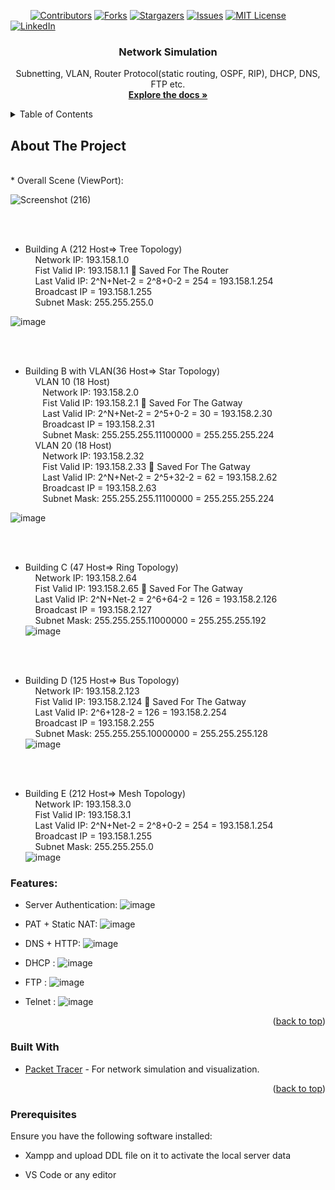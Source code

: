 <!-- PROJECT SHIELDS -->
&nbsp; &nbsp; &nbsp; &nbsp;
[![Contributors][contributors-shield]][contributors-url]
[![Forks][forks-shield]][forks-url]
[![Stargazers][stars-shield]][stars-url]
[![Issues][issues-shield]][issues-url]
[![MIT License][license-shield]][license-url]
[![LinkedIn][linkedin-shield]][linkedin-url]



<!-- PROJECT LOGO -->
<div align="center">
  <h3 align="center">Network Simulation</h3>

  <p align="center">
     Subnetting, VLAN, Router Protocol(static routing, OSPF, RIP), DHCP, DNS, FTP etc.
    <br/>
    <a href="https://github.com/Arsany-Osama/Network-Simulation/tree/master"><strong>Explore the docs »</strong></a>
  </p>
</div>



<!-- TABLE OF CONTENTS -->
<details>
  <summary>Table of Contents</summary>
  <ol>
    <li>
      <a href="#about-the-project">About The Project</a>
      <ul>
        <li><a href="#built-with">Built With</a></li>
      </ul>
    </li>
    <li>
      <a href="#getting-started">Getting Started</a>
      <ul>
        <li><a href="#prerequisites">Prerequisites</a></li>
      </ul>
    </li>
  </ol>
</details>



<!-- ABOUT THE PROJECT -->

## About The Project
</br>
* Overall Scene (ViewPort):</br>

![Screenshot (216)](https://github.com/Arsany-Osama/Network-Simulation/assets/160052013/7b9e4d5a-f4d4-4481-a2ac-8459168271fe)


</br></br>
* Building A (212 Host=> Tree Topology) </br>
 &nbsp; &nbsp; Network IP: 193.158.1.0 </br>
 &nbsp; &nbsp; Fist Valid IP: 193.158.1.1  Saved For The Router </br>
 &nbsp; &nbsp; Last Valid IP: 2^N+Net-2 = 2^8+0-2 = 254 = 193.158.1.254 </br>
 &nbsp; &nbsp; Broadcast IP = 193.158.1.255 </br>
 &nbsp; &nbsp; Subnet Mask: 255.255.255.0 </br>
 
![image](https://github.com/Arsany-Osama/Network-Simulation/assets/160052013/9fcd060e-8996-41cb-82b7-8f1aa1affc70)

</br></br>
* Building B with VLAN(36 Host=> Star Topology) </br>
  &nbsp; &nbsp; VLAN 10 (18 Host) </br>
  &nbsp; &nbsp;&nbsp; &nbsp;  Network IP: 193.158.2.0 </br>
  &nbsp; &nbsp;&nbsp; &nbsp;  Fist Valid IP: 193.158.2.1  Saved For The Gatway </br>
  &nbsp; &nbsp;&nbsp; &nbsp;  Last Valid IP: 2^N+Net-2 = 2^5+0-2 = 30 = 193.158.2.30 </br>
  &nbsp; &nbsp;&nbsp; &nbsp;  Broadcast IP = 193.158.2.31 </br>
  &nbsp; &nbsp;&nbsp; &nbsp;  Subnet Mask: 255.255.255.11100000 = 255.255.255.224 </br>
  &nbsp; &nbsp; VLAN 20 (18 Host) </br>
  &nbsp; &nbsp;&nbsp; &nbsp; Network IP: 193.158.2.32 </br>
  &nbsp; &nbsp;&nbsp; &nbsp; Fist Valid IP: 193.158.2.33  Saved For The Gatway </br>
  &nbsp; &nbsp;&nbsp; &nbsp; Last Valid IP: 2^N+Net-2 = 2^5+32-2 = 62 = 193.158.2.62 </br>
  &nbsp; &nbsp;&nbsp; &nbsp; Broadcast IP = 193.158.2.63 </br>
  &nbsp; &nbsp;&nbsp; &nbsp; Subnet Mask: 255.255.255.11100000 = 255.255.255.224 </br>
  
![image](https://github.com/Arsany-Osama/Network-Simulation/assets/160052013/410694fe-9d78-4be6-962f-e7493915d689)



</br></br>
* Building C (47 Host=> Ring Topology) </br>
  &nbsp; &nbsp;  Network IP: 193.158.2.64 </br>
  &nbsp; &nbsp;  Fist Valid IP: 193.158.2.65  Saved For The Gatway </br>
  &nbsp; &nbsp;  Last Valid IP: 2^N+Net-2 = 2^6+64-2 = 126 = 193.158.2.126 </br>
  &nbsp; &nbsp;   Broadcast IP = 193.158.2.127 </br>
  &nbsp; &nbsp;  Subnet Mask: 255.255.255.11000000 = 255.255.255.192 </br>
  ![image](https://github.com/Arsany-Osama/Network-Simulation/assets/160052013/01c6be5a-470a-4a2a-bed2-3d0de8e8cebf)

</br></br>
* Building D (125 Host=> Bus Topology) </br>
 &nbsp; &nbsp; Network IP: 193.158.2.123 </br>
 &nbsp; &nbsp; Fist Valid IP: 193.158.2.124  Saved For The Gatway </br>
 &nbsp; &nbsp; Last Valid IP: 2^6+128-2 = 126 = 193.158.2.254 </br>
 &nbsp; &nbsp; Broadcast IP = 193.158.2.255 </br>
 &nbsp; &nbsp; Subnet Mask: 255.255.255.10000000 = 255.255.255.128 </br>
![image](https://github.com/Arsany-Osama/Network-Simulation/assets/160052013/fd999938-15de-456d-af3e-2e31cd948cbc)

</br></br>
* Building E (212 Host=> Mesh Topology) </br>
 &nbsp; &nbsp; Network IP: 193.158.3.0 </br>
 &nbsp; &nbsp; Fist Valid IP: 193.158.3.1  </br>
 &nbsp; &nbsp; Last Valid IP: 2^N+Net-2 = 2^8+0-2 = 254 = 193.158.1.254 </br>
 &nbsp; &nbsp; Broadcast IP = 193.158.1.255 </br>
 &nbsp; &nbsp; Subnet Mask: 255.255.255.0 </br>
![image](https://github.com/Arsany-Osama/Network-Simulation/assets/160052013/92002964-e02a-4ab6-9d07-ec89421b966f)



### Features:
- Server Authentication:
  ![image](https://github.com/Arsany-Osama/Network-Simulation/assets/160052013/b219d701-41cd-404e-8786-1b387230d8d3)
  
- PAT + Static NAT:
  ![image](https://github.com/Arsany-Osama/Network-Simulation/assets/160052013/585c27c4-36f5-4e90-a33f-86303818f1ac)

- DNS + HTTP:
  ![image](https://github.com/Arsany-Osama/Network-Simulation/assets/160052013/aa95bf9f-d08b-4c7c-817c-027ce3cc1e9a)

- DHCP :
  ![image](https://github.com/Arsany-Osama/Network-Simulation/assets/160052013/0bcb88c0-95c6-451c-b9a3-614b5be7230d)

- FTP :
![image](https://github.com/Arsany-Osama/Network-Simulation/assets/160052013/306f87b9-114e-41a8-9d31-988c029fa278)


- Telnet :
  ![image](https://github.com/Arsany-Osama/Network-Simulation/assets/160052013/45ce2a41-2bba-4628-81c4-84ad717566dc)


<p align="right">(<a href="#readme-top">back to top</a>)</p>



### Built With

* [Packet Tracer](https://www.netacad.com/courses/packet-tracer) - For network simulation and visualization.


<p align="right">(<a href="#readme-top">back to top</a>)</p>

### Prerequisites

Ensure you have the following software installed:
* Xampp and upload DDL file on it to activate the local server data
* VS Code or any editor

  [contributors-shield]: https://img.shields.io/github/contributors/Arsany-Osama/Network-Simulation.svg?style=for-the-badge
[contributors-url]: https://github.com/Arsany-Osama/Network-Simulation/graphs/contributors
[forks-shield]: https://img.shields.io/github/forks/Arsany-Osama/Network-Simulation.svg?style=for-the-badge
[forks-url]: https://github.com/Arsany-Osama/Network-Simulation/network/members
[stars-shield]: https://img.shields.io/github/stars/Arsany-Osama/Network-Simulation.svg?style=for-the-badge
[stars-url]: https://github.com/Arsany-Osama/Network-Simulation/stargazers
[issues-shield]: https://img.shields.io/github/issues/Arsany-Osama/Network-Simulation.svg?style=for-the-badge
[issues-url]: https://github.com/Arsany-Osama/Network-Simulation/issues
[license-shield]: https://img.shields.io/github/license/Arsany-Osama/Network-Simulation.svg?style=for-the-badge
[license-url]: https://github.com/Arsany-Osama/Network-Simulation/blob/master/LICENSE.txt
[linkedin-shield]: https://img.shields.io/badge/-LinkedIn-black.svg?style=for-the-badge&logo=linkedin&colorB=555
[linkedin-url]: https://linkedin.com/in/arsany-osama-446942264
